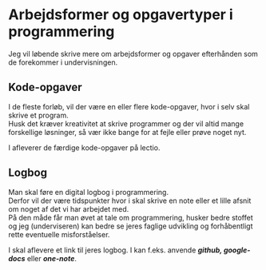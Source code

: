 # Arbejdsformer og opgavertyper i programmering

Jeg vil løbende skrive mere om arbejdsformer og opgaver efterhånden som de forekommer i undervisningen.

## Kode-opgaver  
I de fleste forløb, vil der være en eller flere kode-opgaver, hvor i selv skal skrive et program.        
Husk det kræver kreativitet at skrive programmer og der vil altid mange forskellige løsninger, så vær ikke bange for at fejle eller prøve noget nyt.  

I afleverer de færdige kode-opgaver på lectio.

## Logbog
Man skal føre en digital logbog i programmering.    
Derfor vil der være tidspunkter hvor i skal skrive en note eller et lille afsnit om noget af det vi har arbejdet med.    
På den måde får man øvet at tale om programmering, husker bedre stoffet og jeg (underviseren) kan bedre se jeres faglige udvikling og forhåbentligt rette eventuelle misforståelser.

I skal aflevere et link til jeres logbog.
I kan f.eks. anvende ***github, google-docs*** eller ***one-note***. 
